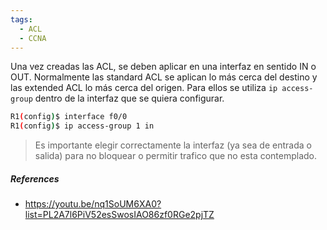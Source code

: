 ```yaml
---
tags:
  - ACL
  - CCNA
---
```


Una vez creadas las ACL, se deben aplicar en una interfaz en sentido IN o OUT. Normalmente las standard ACL se aplican lo más cerca del destino y las extended ACL lo más cerca del origen. Para ellos se utiliza `ip access-group` dentro de la  interfaz que se quiera configurar. 
``` bash
R1(config)$ interface f0/0
R1(config)$ ip access-group 1 in
```

> Es importante elegir correctamente la interfaz (ya sea de entrada o salida) para no bloquear o permitir trafico que no esta contemplado.

#####  References
- https://youtu.be/nq1SoUM6XA0?list=PL2A7l6PiV52esSwosIAO86zf0RGe2pjTZ
